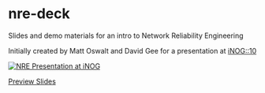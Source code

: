 # nre-deck

Slides and demo materials for an intro to Network Reliability Engineering

Initially created by Matt Oswalt and David Gee for a presentation at [iNOG::10](https://ti.to/inog/10)

[![NRE Presentation at iNOG](https://img.youtube.com/vi/EFTrxDIBKC4/0.jpg)](https://www.youtube.com/watch?v=EFTrxDIBKC4)

[Preview Slides](https://gitpitch.com/nre-learning/nre-deck/master)
